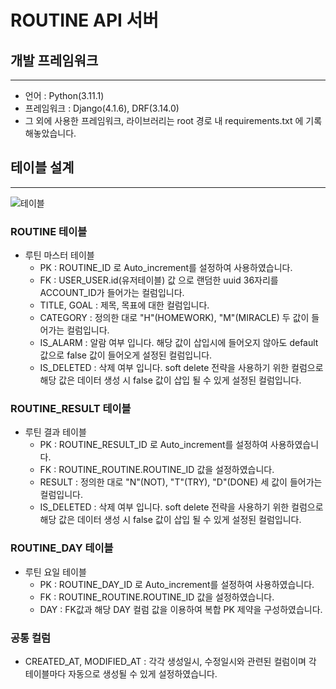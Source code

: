 # ROUTINE API 서버

## 개발 프레임워크
---
- 언어 : Python(3.11.1)
- 프레임워크 : Django(4.1.6), DRF(3.14.0)
- 그 외에 사용한 프레임워크, 라이브러리는 root 경로 내 requirements.txt 에 기록해놓았습니다.

## 테이블 설계
---
![테이블](https://user-images.githubusercontent.com/52344604/216826322-9f31a1ba-8548-43f1-870d-6594bffc02bb.png)

### ROUTINE 테이블
- 루틴 마스터 테이블
	- PK : ROUTINE_ID 로 Auto_increment를 설정하여 사용하였습니다.
	- FK : USER_USER.id(유저테이블) 값 으로 랜덤한 uuid 36자리를 ACCOUNT_ID가 들어가는 컬럼입니다.
	- TITLE, GOAL : 제목, 목표에 대한 컬럼입니다.
	- CATEGORY : 정의한 대로 "H"(HOMEWORK), "M"(MIRACLE) 두 값이 들어가는 컬럼입니다.
	- IS_ALARM : 알람 여부 입니다. 해당 값이 삽입시에 들어오지 않아도 default 값으로 false 값이 들어오게 설정된 컬럼입니다.
	- IS_DELETED : 삭제 여부 입니다. soft delete 전략을 사용하기 위한 컬럼으로 해당 값은 데이터 생성 시 false 값이 삽입 될 수 있게 설정된 컬럼입니다.

### ROUTINE_RESULT 테이블
- 루틴 결과 테이블
	- PK : ROUTINE_RESULT_ID 로 Auto_increment를 설정하여 사용하였습니다.
	- FK :  ROUTINE_ROUTINE.ROUTINE_ID 값을 설정하였습니다.
	- RESULT : 정의한 대로 "N"(NOT), "T"(TRY), "D"(DONE) 세 값이 들어가는 컬럼입니다.
	- IS_DELETED : 삭제 여부 입니다. soft delete 전략을 사용하기 위한 컬럼으로 해당 값은 데이터 생성 시 false 값이 삽입 될 수 있게 설정된 컬럼입니다.
### ROUTINE_DAY 테이블
- 루틴 요일 테이블
	- PK : ROUTINE_DAY_ID 로 Auto_increment를 설정하여 사용하였습니다.
	- FK :  ROUTINE_ROUTINE.ROUTINE_ID 값을 설정하였습니다.
	- DAY : FK값과 해당 DAY 컬럼 값을 이용하여 복합 PK 제약을 구성하였습니다.

### 공통 컬럼
- CREATED_AT, MODIFIED_AT : 각각 생성일시, 수정일시와 관련된 컬럼이며 각 테이블마다 자동으로 생성될 수 있게 설정하였습니다.
